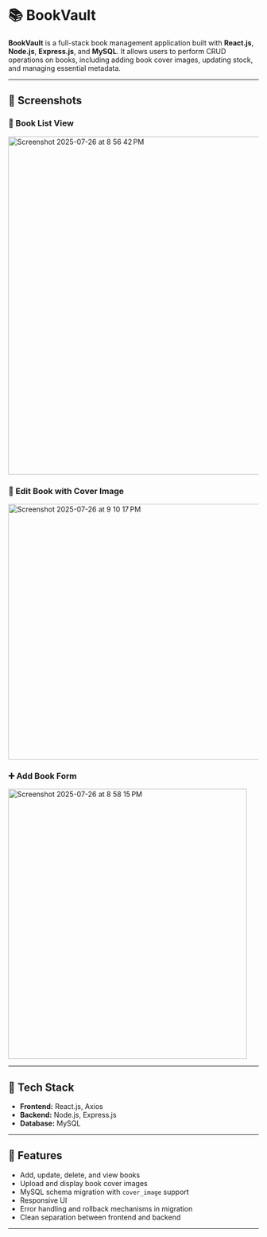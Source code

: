 # 📚 BookVault

**BookVault** is a full-stack book management application built with **React.js**, **Node.js**, **Express.js**, and **MySQL**. It allows users to perform CRUD operations on books, including adding book cover images, updating stock, and managing essential metadata.

---

## 📸 Screenshots

### 📂 Book List View
<img width="800" height="680" alt="Screenshot 2025-07-26 at 8 56 42 PM" src="https://github.com/user-attachments/assets/7d5e2c20-e30b-44cc-bbac-7789c133face" />

### 📝 Edit Book with Cover Image
<img width="532" height="514" alt="Screenshot 2025-07-26 at 9 10 17 PM" src="https://github.com/user-attachments/assets/a0782d42-5518-4a9a-b65f-04af3a95c6a7" />


### ➕ Add Book Form
<img width="480" height="543" alt="Screenshot 2025-07-26 at 8 58 15 PM" src="https://github.com/user-attachments/assets/42a00946-8148-49d7-a33e-a1c5672a9a84" />


---

## 🔧 Tech Stack

- **Frontend:** React.js, Axios
- **Backend:** Node.js, Express.js
- **Database:** MySQL

---

## 🚀 Features

- Add, update, delete, and view books
- Upload and display book cover images
- MySQL schema migration with `cover_image` support
- Responsive UI
- Error handling and rollback mechanisms in migration
- Clean separation between frontend and backend

---



